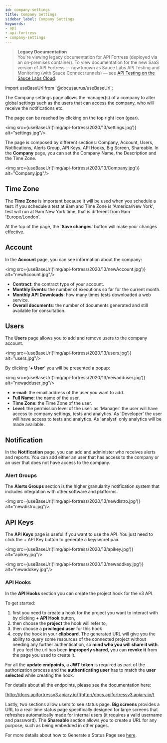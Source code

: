```yaml
---
id: company-settings
title: Company Settings
sidebar_label: Company Settings
keywords:
- api
- api-fortress
- company-settings
---
```


<head>
  <meta name="robots" content="noindex" />
</head>

> **Legacy Documentation**<br/>You're viewing legacy documentation for API Fortress (deployed via an on-premises container). To view documentation for the new SaaS version of API Fortress &#8212; now known as Sauce Labs API Testing and Monitoring (with Sauce Connect tunnels) &#8212; see [API Testing on the Sauce Labs Cloud](/api-testing/).

import useBaseUrl from '@docusaurus/useBaseUrl';

The Company settings page allows the manager(s) of a company to alter global settings such as the users that can access the company, who will receive the notifications etc.

The page can be reached by clicking on the top right icon (gear).

<img src={useBaseUrl('img/api-fortress/2020/13/settings.jpg')} alt="settings.jpg"/>

The page is composed by different sections: Company, Account, Users, Notifications, Alerts Group, API Keys, API Hooks, Big Screen, Shareable. In the **Company** page, you can set the Company Name, the Description and the Time Zone.

<img src={useBaseUrl('img/api-fortress/2020/13/Company.jpg')} alt="Company.jpg"/>

## Time Zone

The **Time Zone** is important because it will be used when you schedule a test: if you schedule a test at 9am and Time Zone is 'America/New York', test will run at 9am New York time, that is different from 9am 'Europe/London'.

At the top of the page, the '**Save changes**' button will make your changes effective.

## Account

In the **Account** page, you can see information about the company:

<img src={useBaseUrl('img/api-fortress/2020/13/newAccount.jpg')} alt="newAccount.jpg"/>

- **Contract**: the contract type of your account.
- **Monthly Events**: the number of executions so far for the current month.
- **Monthly API Downloads**: how many times tests downloaded a web service.
- **Overall documents**: the number of documents generated and still available for consultation.

## Users

The **Users** page allows you to add and remove users to the company account.

<img src={useBaseUrl('img/api-fortress/2020/13/users.jpg')} alt="users.jpg"/>

By clicking '**+ User**' you will be presented a popup:

<img src={useBaseUrl('img/api-fortress/2020/13/newadduser.jpg')} alt="newadduser.jpg"/>

- **e-mail**: the email address of the user you want to add.
- **Full Name**: the name of the user.
- **Time Zone**: the Time Zone of the user.
- **Level**: the permission level of the user: as 'Manager' the user will have access to company settings, tests and analytics. As 'Developer' the user will have access to tests and analytics. As 'analyst' only analytics will be made available.

## Notification

In the **Notification** page, you can add and administer who receives alerts and reports. You can add either an user that has access to the company or an user that does not have access to the company.

### Alert Groups

The **Alerts Groups** section is the higher granularity notification system that includes integration with other software and platforms.

<img src={useBaseUrl('img/api-fortress/2020/13/newdistro.jpg')} alt="newdistro.jpg"/>

## API Keys

The **API Keys** page is useful if you want to use the API. You just need to click the + API Key button to generate a key/secret pair.

<img src={useBaseUrl('img/api-fortress/2020/13/apikey.jpg')} alt="apikey.jpg"/>

<img src={useBaseUrl('img/api-fortress/2020/13/newaddkey.jpg')} alt="newaddkey.jpg"/>

### API Hooks

In the **API Hooks** section you can create the project hook for the v3 API.

To get started:

1. first you need to create a hook for the project you want to interact with by clicking **+ API Hook** button,
2. then choose the **project** the hook will refer to,
3. then choose a **privileged user** for this hook
4. copy the hook in your **clipboard**. The generated URL will give you the ability to query some resources of the connected project without needing any further authentication, so **mind who you will share it with**. If you feel the url has been **improperly shared**, you can **revoke it** from the page you used to create it.

For all the **update endpoints**, a **JWT token** is required as part of the authorization process and the **authenticating user** has to match the **user selected** while creating the hook.

For details about all the endpoints, please see the documentation here:

[http://docs.apifortressv3.apiary.io/](http://docs.apifortressv3.apiary.io/)

Lastly, two sections allow users to see status page. **Big screens** provides a URL to a real-time status page specifically designed for large screens that refreshes automatically made for internal users (it requires a valid username and password). The **Shareable** section allows you to create a URL for any purpose, such as being embedded in other pages.

For more details about how to Generate a Status Page see [here](/api-testing/on-prem/how-to/generate-a-status-page).
